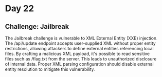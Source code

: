 # Day 22
## Challenge: Jailbreak

The Jailbreak challenge is vulnerable to XML External Entity (XXE) injection. The /api/update endpoint accepts user-supplied XML without proper entity restrictions, allowing attackers to define external entities referencing local files. By crafting a malicious XML payload, it's possible to read sensitive files such as /flag.txt from the server. 
This leads to unauthorized disclosure of internal data. Proper XML parsing configuration should disable external entity resolution to mitigate this vulnerability.
